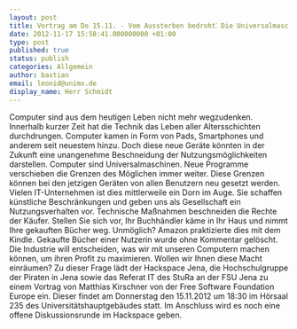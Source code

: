 ```yaml
---
layout: post
title: Vortrag am Do 15.11. - Vom Aussterben bedroht⁚ Die Universalmaschine Computer
date: 2012-11-17 15:58:41.000000000 +01:00
type: post
published: true
status: publish
categories: Allgemein
author: bastian
email: leonid@unimx.de
display_name: Herr Schmidt
---
```

Computer sind aus dem heutigen Leben nicht mehr wegzudenken. Innerhalb kurzer Zeit hat die Technik das Leben aller Altersschichten durchdrungen. Computer kamen in Form von Pads, Smartphones und anderem seit neuestem hinzu. Doch diese neue Geräte könnten in der Zukunft eine unangenehme Beschneidung der Nutzungsmöglichkeiten darstellen. Computer sind Universalmaschinen. Neue Programme verschieben die Grenzen des Möglichen immer weiter. Diese Grenzen können bei den jetzigen Geräten von allen Benutzern neu gesetzt werden. Vielen IT-Unternehmen ist dies mittlerweile ein Dorn im Auge. Sie schaffen künstliche Beschränkungen und geben uns als Gesellschaft ein Nutzungsverhalten vor. Technische Maßnahmen beschneiden die Rechte der Käufer. Stellen Sie sich vor, Ihr Buchhändler käme in Ihr Haus und nimmt Ihre gekauften Bücher weg. Unmöglich? Amazon praktizierte dies mit dem Kindle. Gekaufte Bücher einer Nutzerin wurde ohne Kommentar gelöscht. Die Industrie will entscheiden, was wir mit unseren Computern machen können, um ihren Profit zu maximieren. Wollen wir Ihnen diese Macht einräumen? Zu dieser Frage lädt der Hackspace Jena, die Hochschulgruppe der Piraten in Jena sowie das Referat IT des StuRa an der FSU Jena zu einem Vortrag von Matthias Kirschner von der Free Software Foundation Europe ein. Dieser findet am Donnerstag den 15.11.2012 um 18:30 im Hörsaal 235 des Universitätshauptgebäudes statt. Im Anschluss wird es noch eine offene Diskussionsrunde im Hackspace geben.
